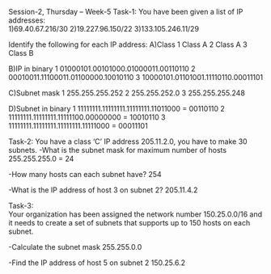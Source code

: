 Session-2, Thursday – Week-5 Task-1: You have been given a list of IP addresses:  
1)69.40.67.216/30
2)19.227.96.150/22 
3)133.105.246.11/29 


Identify the following for each IP address: 
A)Class 
1 Class A
2 Class A
3 Class B

B)IP in binary 
1 01000101.00101000.01000011.00110110
2 00010011.11100011.01100000.10010110
3 10000101.01101001.11110110.00011101

C)Subnet mask 
1 255.255.255.252
2 255.255.252.0
3 255.255.255.248

D)Subnet in binary 
1 11111111.11111111.11111111.11011000 = 00110110
2 11111111.11111111.11111100.00000000 = 10010110
3 11111111.11111111.11111111.11111000 = 00011101

Task-2:  You have a class ‘C’ IP address 205.11.2.0, you have to make 30 subnets. 
-What is the subnet mask for maximum number of hosts
255.255.255.0 = 24 

-How many hosts can each subnet have? 
254

-What is the IP address of host 3 on subnet 2? 
205.11.4.2

Task-3:  
Your organization has been assigned the network number 150.25.0.0/16 and it needs to create a set of subnets that supports up to 150 hosts on each subnet. 

-Calculate the subnet mask 
255.255.0.0

-Find the IP address of host 5 on subnet 2 
150.25.6.2
